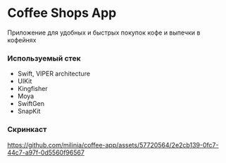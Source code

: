 # Coffee Shops App
Приложение для удобных и быстрых покупок кофе и выпечки в кофейнях

### Используемый стек

- Swift, VIPER architecture
- UIKit
- Kingfisher
- Moya
- SwiftGen
- SnapKit

### Скринкаст

https://github.com/milinia/coffee-app/assets/57720564/2e2cb139-0fc7-44c7-a97f-0d5560f96567

